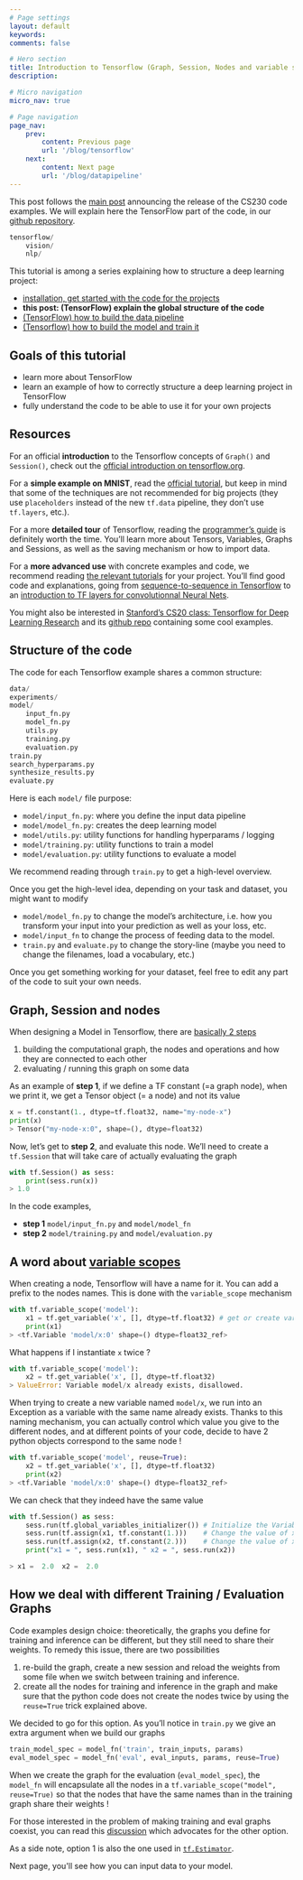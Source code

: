 ```yaml
---
# Page settings
layout: default
keywords:
comments: false

# Hero section
title: Introduction to Tensorflow (Graph, Session, Nodes and variable scope)
description: 

# Micro navigation
micro_nav: true

# Page navigation
page_nav:
    prev:
        content: Previous page
        url: '/blog/tensorflow'
    next:
        content: Next page
        url: '/blog/datapipeline'
---
```


This post follows the [main post](/blog/tips) announcing the release of the CS230 code examples. We will explain here the TensorFlow part of the code, in our [github repository](https://github.com/cs230-stanford/cs230-code-examples/tree/master/tensorflow).

```python
tensorflow/
    vision/
    nlp/
```

This tutorial is among a series explaining how to structure a deep learning project:
- [installation, get started with the code for the projects](/blog/tips)
- **this post: (TensorFlow) explain the global structure of the code**
- [(TensorFlow) how to build the data pipeline](/blog/datapipeline)
- [(Tensorflow) how to build the model and train it](/blog/createtrainmodel) 

## **Goals of this tutorial**
- learn more about TensorFlow
- learn an example of how to correctly structure a deep learning project in TensorFlow
- fully understand the code to be able to use it for your own projects 

## **Resources**

For an official **introduction** to the Tensorflow concepts of `Graph()` and `Session()`, check out the [official introduction on tensorflow.org](https://www.tensorflow.org/tutorials/#tensorflow_core_tutorial).

For a **simple example on MNIST**, read the [official tutorial](https://www.tensorflow.org/tutorials/), but keep in mind that some of the techniques are not recommended for big projects (they use `placeholders` instead of the new `tf.data` pipeline, they don’t use `tf.layers`, etc.).

For a more **detailed tour** of Tensorflow, reading the [programmer’s guide](https://www.tensorflow.org/guide/) is definitely worth the time. You’ll learn more about Tensors, Variables, Graphs and Sessions, as well as the saving mechanism or how to import data.

For a **more advanced use** with concrete examples and code, we recommend reading [the relevant tutorials](https://www.tensorflow.org/tutorials/) for your project. You’ll find good code and explanations, going from [sequence-to-sequence in Tensorflow](https://www.tensorflow.org/tutorials/) to an [introduction to TF layers for convolutionnal Neural Nets](https://www.tensorflow.org/tutorials/estimators/cnn#getting_started).

You might also be interested in [Stanford’s CS20 class: Tensorflow for Deep Learning Research](http://web.stanford.edu/class/cs20si/) and its [github repo](https://github.com/chiphuyen/stanford-tensorflow-tutorials) containing some cool examples.

## **Structure of the code**

The code for each Tensorflow example shares a common structure:

```python
data/
experiments/
model/
    input_fn.py
    model_fn.py
    utils.py
    training.py
    evaluation.py
train.py
search_hyperparams.py
synthesize_results.py
evaluate.py
```

Here is each `model/` file purpose:
- `model/input_fn.py`: where you define the input data pipeline
- `model/model_fn.py`: creates the deep learning model
- `model/utils.py`: utility functions for handling hyperparams / logging
- `model/training.py`: utility functions to train a model
- `model/evaluation.py`: utility functions to evaluate a model

We recommend reading through `train.py` to get a high-level overview.

Once you get the high-level idea, depending on your task and dataset, you might want to modify
- `model/model_fn.py` to change the model’s architecture, i.e. how you transform your input into your prediction as well as your loss, etc.
- `model/input_fn` to change the process of feeding data to the model.
- `train.py` and `evaluate.py` to change the story-line (maybe you need to change the filenames, load a vocabulary, etc.)

Once you get something working for your dataset, feel free to edit any part of the code to suit your own needs.

## **Graph, Session and nodes**

When designing a Model in Tensorflow, there are [basically 2 steps](https://www.tensorflow.org/tutorials/#tensorflow_core_tutorial)

1. building the computational graph, the nodes and operations and how they are connected to each other
2. evaluating / running this graph on some data

As an example of **step 1**, if we define a TF constant (=a graph node), when we print it, we get a Tensor object (= a node) and not its value

```python
x = tf.constant(1., dtype=tf.float32, name="my-node-x")
print(x)
> Tensor("my-node-x:0", shape=(), dtype=float32)
```

Now, let’s get to **step 2**, and evaluate this node. We’ll need to create a `tf.Session` that will take care of actually evaluating the graph

```python
with tf.Session() as sess:
    print(sess.run(x))
> 1.0
```

In the code examples,
- **step 1** `model/input_fn.py` and `model/model_fn`
- **step 2** `model/training.py` and `model/evaluation.py`

## **A word about [variable scopes](https://www.tensorflow.org/guide/#the_problem)**

When creating a node, Tensorflow will have a name for it. You can add a prefix to the nodes names. This is done with the `variable_scope` mechanism

```python
with tf.variable_scope('model'):
    x1 = tf.get_variable('x', [], dtype=tf.float32) # get or create variable with name 'model/x:0'
    print(x1)
> <tf.Variable 'model/x:0' shape=() dtype=float32_ref>
```

What happens if I instantiate `x` twice ?

```python
with tf.variable_scope('model'):
    x2 = tf.get_variable('x', [], dtype=tf.float32)
> ValueError: Variable model/x already exists, disallowed.
```

When trying to create a new variable named `model/x`, we run into an Exception as a variable with the same name already exists. Thanks to this naming mechanism, you can actually control which value you give to the different nodes, and at different points of your code, decide to have 2 python objects correspond to the same node !

```python
with tf.variable_scope('model', reuse=True):
    x2 = tf.get_variable('x', [], dtype=tf.float32)
    print(x2)
> <tf.Variable 'model/x:0' shape=() dtype=float32_ref>
```

We can check that they indeed have the same value

```python
with tf.Session() as sess:
    sess.run(tf.global_variables_initializer()) # Initialize the Variables
    sess.run(tf.assign(x1, tf.constant(1.)))    # Change the value of x1
    sess.run(tf.assign(x2, tf.constant(2.)))    # Change the value of x2
    print("x1 = ", sess.run(x1), " x2 = ", sess.run(x2))

> x1 =  2.0  x2 =  2.0
```

## **How we deal with different Training / Evaluation Graphs**

Code examples design choice: theoretically, the graphs you define for training and inference can be different, but they still need to share their weights. To remedy this issue, there are two possibilities
1. re-build the graph, create a new session and reload the weights from some file when we switch between training and inference.
2. create all the nodes for training and inference in the graph and make sure that the python code does not create the nodes twice by using the `reuse=True` trick explained above.

We decided to go for this option. As you’ll notice in `train.py` we give an extra argument when we build our graphs

```python
train_model_spec = model_fn('train', train_inputs, params)
eval_model_spec = model_fn('eval', eval_inputs, params, reuse=True)
```

When we create the graph for the evaluation (`eval_model_spec`), the `model_fn` will encapsulate all the nodes in a `tf.variable_scope("model", reuse=True)` so that the nodes that have the same names than in the training graph share their weights !

For those interested in the problem of making training and eval graphs coexist, you can read this [discussion](https://www.tensorflow.org/tutorials/) which advocates for the other option.

As a side note, option 1 is also the one used in [`tf.Estimator`](https://www.tensorflow.org/guide/estimators).

Next page, you'll see how you can input data to your model.


